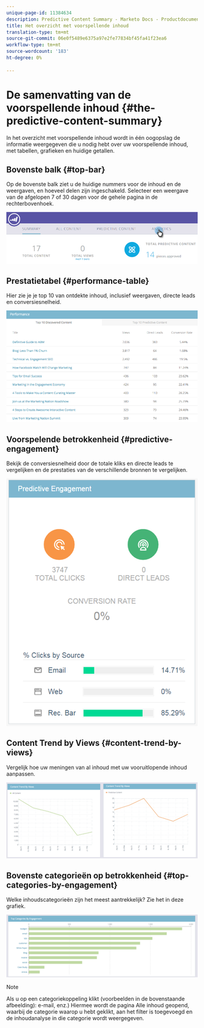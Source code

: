 ```yaml
---
unique-page-id: 11384634
description: Predictive Content Summary - Marketo Docs - Productdocumentatie
title: Het overzicht met voorspellende inhoud
translation-type: tm+mt
source-git-commit: 06e0f5489e6375a97e2fe77834bf45fa41f23ea6
workflow-type: tm+mt
source-wordcount: '183'
ht-degree: 0%

---
```



# De samenvatting van de voorspellende inhoud {#the-predictive-content-summary}

In het overzicht met voorspellende inhoud wordt in één oogopslag de informatie weergegeven die u nodig hebt over uw voorspellende inhoud, met tabellen, grafieken en huidige getallen.

## Bovenste balk {#top-bar}

Op de bovenste balk ziet u de huidige nummers voor de inhoud en de weergaven, en hoeveel delen zijn ingeschakeld. Selecteer een weergave van de afgelopen 7 of 30 dagen voor de gehele pagina in de rechterbovenhoek.

![](assets/image2017-10-17-14-3a10-3a22.png)

## Prestatietabel {#performance-table}

Hier zie je je top 10 van ontdekte inhoud, inclusief weergaven, directe leads en conversiesnelheid.

![](assets/image2017-10-3-10-3a4-3a40.png)

## Voorspelende betrokkenheid {#predictive-engagement}

Bekijk de conversiesnelheid door de totale kliks en directe leads te vergelijken en de prestaties van de verschillende bronnen te vergelijken.

![](assets/predictive-engagement-actual.png)

## Content Trend by Views {#content-trend-by-views}

Vergelijk hoe uw meningen van al inhoud met uw vooruitlopende inhoud aanpassen.

![](assets/4.png)

## Bovenste categorieën op betrokkenheid {#top-categories-by-engagement}

Welke inhoudscategorieën zijn het meest aantrekkelijk? Zie het in deze grafiek.

![](assets/5.png)

>[!NOTE]
>
>Als u op een categoriekoppeling klikt (voorbeelden in de bovenstaande afbeelding): e-mail, enz.) Hiermee wordt de pagina Alle inhoud geopend, waarbij de categorie waarop u hebt geklikt, aan het filter is toegevoegd en de inhoudanalyse in die categorie wordt weergegeven.
